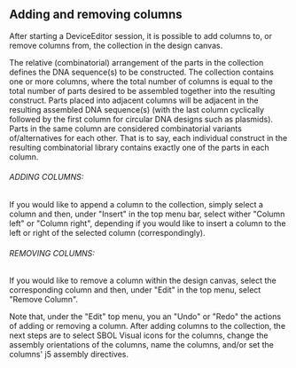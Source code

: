 ## Adding and removing columns

After starting a DeviceEditor session, it is possible to add columns to, or remove columns from, the collection in the design canvas.

The relative (combinatorial) arrangement of the parts in the collection defines the DNA sequence(s) to be constructed. The collection contains one or more columns, where the total number of columns is equal to the total number of parts desired to be assembled together into the resulting construct. Parts placed into adjacent columns will be adjacent in the resulting assembled DNA sequence(s) (with the last column cyclically followed by the first column for circular DNA designs such as plasmids). Parts in the same column are considered combinatorial variants of/alternatives for each other. That is to say, each individual construct in the resulting combinatorial library contains exactly one of the parts in each column.

###### ADDING COLUMNS:

If you would like to append a column to the collection, simply select a column and then, under "Insert" in the top menu bar, select wither "Column left" or "Column right", depending if you would like to insert a column to the left or right of the selected column (correspondingly). 

###### REMOVING COLUMNS:

If you would like to remove a column within the design canvas, select the corresponding column and then, under "Edit" in the top menu, select "Remove Column". 

Note that, under the "Edit" top menu, you an "Undo" or "Redo" the actions of adding or removing a column.
After adding columns to the collection, the next steps are to select SBOL Visual icons for the columns, change the assembly orientations of the columns, name the columns, and/or set the columns' j5 assembly directives.